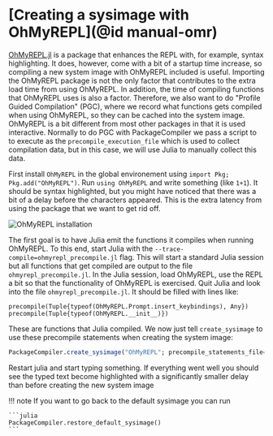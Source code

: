 # [Creating a sysimage with OhMyREPL](@id manual-omr)

[OhMyREPL.jl](https://github.com/KristofferC/OhMyREPL.jl) is a package that
enhances the REPL with, for example, syntax highlighting.  It does, however,
come with a bit of a startup time increase, so compiling a new system image
with OhMyREPL included is useful.  Importing the OhMyREPL package is not the
only factor that contributes to the extra load time from using OhMyREPL. In
addition, the time of compiling functions that OhMyREPL uses is also a factor.
Therefore, we also want to do "Profile Guided Compilation" (PGC), where we
record what functions gets compiled when using OhMyREPL, so they can be cached
into the system image. OhMyREPL is a bit different from most other packages in
that it is used interactive. Normally to do PGC with PackageCompiler we pass a
script to to execute as the `precompile_execution_file` which is used to
collect compilation data, but in this case, we will use Julia to manually
collect this data.

First install `OhMyREPL` in the global environement using `import Pkg;
Pkg.add("OhMyREPL")`.  Run `using OhMyREPL` and write something (like `1+1`).
It should be syntax highlighted, but you might have noticed that there was a bit
of a delay before the characters appeared. This is the extra latency from using
the package that we want to get rid off.

![OhMyREPL installation](omr_install.png)

The first goal is to have Julia emit the functions it compiles when running
OhMyREPL.  To this end, start Julia with the
`--trace-compile=ohmyrepl_precompile.jl` flag. This will start a standard
Julia session but all functions that get compiled are output to the file
`ohmyrepl_precompile.jl`. In the Julia session, load OhMyREPL, use the REPL a bit
so that the functionality of OhMyREPL is exercised. Quit Julia and look into
the file `ohmyrepl_precompile.jl`.  It should be filled with lines like:

```
precompile(Tuple{typeof(OhMyREPL.Prompt.insert_keybindings), Any})
precompile(Tuple{typeof(OhMyREPL.__init__)})
```

These are functions that Julia compiled. We now just tell `create_sysimage` to
use these precompile statements when creating the system image:

```julia
PackageCompiler.create_sysimage("OhMyREPL"; precompile_statements_file="ohmyrepl_precompile.jl", replace_default=true)
```

Restart julia and start typing something. If everything went well you should
see the typed text become highlighted with a significantly smaller delay than
before creating the new system image


!!! note
    If you want to go back to the default sysimage you can run

    ```julia
    PackageCompiler.restore_default_sysimage()
    ```
